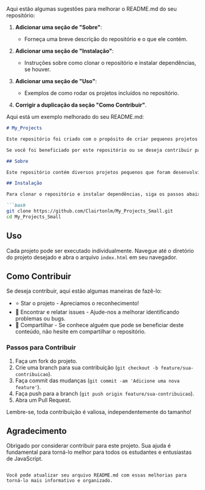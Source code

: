 
Aqui estão algumas sugestões para melhorar o README.md do seu repositório:

1. **Adicionar uma seção de "Sobre"**:
   - Forneça uma breve descrição do repositório e o que ele contém.

2. **Adicionar uma seção de "Instalação"**:
   - Instruções sobre como clonar o repositório e instalar dependências, se houver.

3. **Adicionar uma seção de "Uso"**:
   - Exemplos de como rodar os projetos incluídos no repositório.

4. **Corrigir a duplicação da seção "Como Contribuir"**.

Aqui está um exemplo melhorado do seu README.md:

```markdown
# My_Projects

Este repositório foi criado com o propósito de criar pequenos projetos denominado de My_Projects. Seu objetivo é fornecer um espaço para aprendizado e prática de conceitos relacionados a HTML, CSS e JavaScript.

Se você foi beneficiado por este repositório ou se deseja contribuir para seu aprimoramento, ficarei extremamente grato!

## Sobre

Este repositório contém diversos projetos pequenos que foram desenvolvidos para praticar e demonstrar habilidades em HTML, CSS e JavaScript. Cada projeto é independente e pode ser explorado individualmente.

## Instalação

Para clonar o repositório e instalar dependências, siga os passos abaixo:

```bash
git clone https://github.com/Clairtonlm/My_Projects_Small.git
cd My_Projects_Small
```

## Uso

Cada projeto pode ser executado individualmente. Navegue até o diretório do projeto desejado e abra o arquivo `index.html` em seu navegador.

## Como Contribuir

Se deseja contribuir, aqui estão algumas maneiras de fazê-lo:

- ⭐️ Star o projeto - Apreciamos o reconhecimento!
- 🐛 Encontrar e relatar issues - Ajude-nos a melhorar identificando problemas ou bugs.
- 🌟 Compartilhar - Se conhece alguém que pode se beneficiar deste conteúdo, não hesite em compartilhar o repositório.

### Passos para Contribuir

1. Faça um fork do projeto.
2. Crie uma branch para sua contribuição (`git checkout -b feature/sua-contribuicao`).
3. Faça commit das mudanças (`git commit -am 'Adicione uma nova feature'`).
4. Faça push para a branch (`git push origin feature/sua-contribuicao`).
5. Abra um Pull Request.

Lembre-se, toda contribuição é valiosa, independentemente do tamanho!

## Agradecimento

Obrigado por considerar contribuir para este projeto. Sua ajuda é fundamental para torná-lo melhor para todos os estudantes e entusiastas de JavaScript.
```

Você pode atualizar seu arquivo README.md com essas melhorias para torná-lo mais informativo e organizado.
